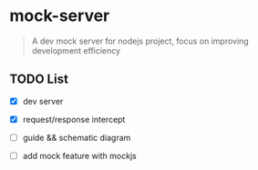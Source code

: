 # mock-server

> A dev mock server for nodejs project, focus on improving development efficiency

## TODO List

* [x] dev server

* [x] request/response intercept 

* [ ] guide && schematic diagram

* [ ] add mock feature with mockjs 